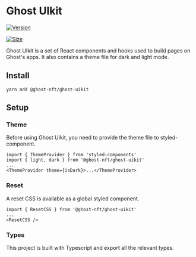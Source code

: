 # Ghost UIkit

[![Version](https://img.shields.io/npm/v/@ghost-nft/ghost-uikit)](https://www.npmjs.com/package/@ghost-nft/ghost-uikit)

[![Size](https://img.shields.io/bundlephobia/min/@ghost-nft/ghost-uikit)](https://www.npmjs.com/package/@ghost-nft/ghost-uikit)

Ghost UIkit is a set of React components and hooks used to build pages on Ghost's apps.
It also contains a theme file for dark and light mode.

## Install

`yarn add @ghost-nft/ghost-uikit`

## Setup

### Theme

Before using Ghost UIkit, you need to provide the theme file to styled-component.

```
import { ThemeProvider } from 'styled-components'
import { light, dark } from '@ghost-nft/ghost-uikit'
...
<ThemeProvider theme={isDark}>...</ThemeProvider>
```

### Reset

A reset CSS is available as a global styled component.

```
import { ResetCSS } from '@ghost-nft/ghost-uikit'
...
<ResetCSS />
```

### Types

This project is built with Typescript and export all the relevant types.
